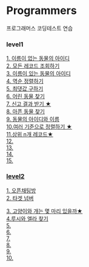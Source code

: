 # Programmers
프로그래머스 코딩테스트 연습

### level1
<a href="https://school.programmers.co.kr/learn/courses/30/lessons/59039#">1. 이름이 없는 동물의 아이디</br>
<a href="https://school.programmers.co.kr/learn/courses/30/lessons/59034">2. 모든 레코드 조회하기</br>
<a href="https://school.programmers.co.kr/learn/courses/30/lessons/59407">3. 이름이 있는 동물의 아이디</br>
<a href="https://school.programmers.co.kr/learn/courses/30/lessons/59035">4. 역순 정렬하기</br>
<a href="https://school.programmers.co.kr/learn/courses/30/lessons/59415">5. 최댓값 구하기</br>
<a href="https://school.programmers.co.kr/learn/courses/30/lessons/59037">6. 어린 동물 찾기</br>
<a href="https://school.programmers.co.kr/learn/courses/30/lessons/92334?language=java">7. 신고 결과 받기 ★</br>
<a href="https://school.programmers.co.kr/learn/courses/30/lessons/59036#fn1">8. 아픈 동물 찾기</br>
<a href="https://school.programmers.co.kr/learn/courses/30/lessons/59403">9. 동물의 아이디와 이름</br>
<a href="https://school.programmers.co.kr/learn/courses/30/lessons/59404">10.여러 기준으로 정렬하기 ★ </br>
<a href="https://school.programmers.co.kr/learn/courses/30/lessons/59405">11.상위 n개 레코드★ </br>
<a href="">12. </br>
<a href="">13. </br>
<a href="">14. </br>
<a href="">15. </br>


### level2
<a href="https://programmers.co.kr/learn/courses/30/lessons/42888">1. 오픈채팅방</br>
<a href="https://programmers.co.kr/learn/courses/30/lessons/43165">2. 타겟 넘버</br>



<a href="https://school.programmers.co.kr/learn/courses/30/lessons/59040">3. 고양이와 개는 몇 마리 있을까★ </br>
<a href="https://school.programmers.co.kr/learn/courses/30/lessons/59046">4.루시와 엘라 찾기 </br>
<a href="">5. </br>
<a href="">6. </br>
<a href="">7. </br>
<a href="">8. </br>
<a href="">9. </br>
<a href="">10. </br>


